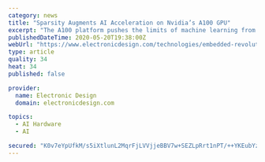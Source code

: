 ```yaml
---
category: news
title: "Sparsity Augments AI Acceleration on Nvidia’s A100 GPU"
excerpt: "The A100 platform pushes the limits of machine learning from the edge to the enterprise. The big news at this year’s virtual GPU Technology Conference (GTC) was Nvidia’s release of the A100 (Fig. 1)."
publishedDateTime: 2020-05-20T19:38:00Z
webUrl: "https://www.electronicdesign.com/technologies/embedded-revolution/article/21131962/sparsity-augments-ai-acceleration-on-nvidias-a100-gpu"
type: article
quality: 34
heat: 34
published: false

provider:
  name: Electronic Design
  domain: electronicdesign.com

topics:
  - AI Hardware
  - AI

secured: "K0v7eYpUfkM/s5iXtlunL2MqrFjLVVjjeBBV7w+SEZLpRrt1nPT/++YKEubYzU97LSjF1PFSa3kBTTaP0UcE0dImHSh3BcpWnzl2y5LapYs4/9W+CIAzRkpv534UeZi9BeMaBe8sy8OV3Sl7OgA1vg5RklVetrG63rfE2lo0xexuFFFsMImHPf112/BuFMn4aPwRtj5Zajq1osibLfsk8UccVEaK/79lSYZ6mPkjcg9ahv++zEOE1VDsDu5DrA6ahHAHO/zr9KeD/sVDLVNj/oeKmS6B38KMxhK7iX4lQ76IVOxBVVCoIPotk96lcuYRlPcdPQ5z+q2IiVAZ16wEsyjyMYpUXLhuMu4LXQyUlLFjFC2jOabecDgw3hCqMjNxq11Ebt4sLjwjR7oijfAA9dOlpnLAe0pYfubDWlYnFRZmA7klo+J9OwuL3HIJtbLo05LaBsVzn1n4jOBc/OCZoApoi7oN9osX4I9JBTl7czk=;O5ccV8FeCV75Z7HU75aUfA=="
---
```


